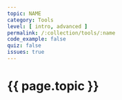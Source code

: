 ```yaml
---
topic: NAME
category: Tools
level: [ intro, advanced ]
permalink: /:collection/tools/:name
code_example: false
quiz: false
issues: true
---
```


# {{ page.topic }}
